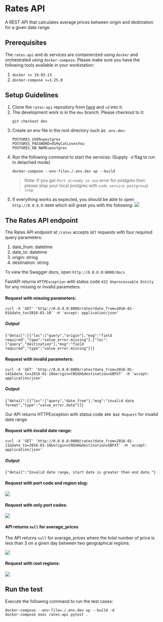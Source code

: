# Rates API
A REST API that calculates average prices between origin and destination for a given date range.


## Prerequisites
The `rates-api` and `db` services are containerized using `docker` and orchestrated using `docker-compose`. Please make sure you have the following tools available in your workstation:

1. `docker >= 19.03.13`
2. `docker-compose >=1.25.0`

## Setup Guidelines
1. Clone the `rates-api` repository from [here](https://github.com/saimoncse19/rates-api) and `cd` into it.
2. The development work is in the `dev` branch. Please checkout to it:
    ```shell
    git checkout dev
    ```
3. Create an env file in the root directory such as `.env.dev`:
    ```text=
    POSTGRES_USER=postgres
    POSTGRES_PASSWORD=01MyCatLovesYou
    POSTGRES_DB_NAME=postgres
    ```
4. Run the following command to start the services: (Supply `-d` flag to run in detached mode)
    ```shell
    docker-compose --env-file=./.env.dev up --build
    ```
    > Note: If you get `Port already in use` error for postgres then please stop your local postgres with `sudo service postgresql stop`
5. If everything works as expected, you should be able to open `http://0.0.0.0:8000` which will greet you with the following:
    ![](https://i.imgur.com/ImLLQ3V.png)





## The Rates API endpoint
The Rates API endpoint at `/rates` accepts `GET` requests with four required query parameters: 
1. date_from: datetime
2. date_to: datetime
3. origin: string
4. destination: string

To view the Swagger docs, open `http://0.0.0.0:8000/docs`

FastAPI returns `HTTPException` with status code `422 Unprocessable Entity` for any missing or invalid parameters.

#### Request with missing parameters:

```shell
curl -X 'GET' 'http://0.0.0.0:8000/rates?date_from=2016-01-01&date_to=2016-01-10' -H 'accept: application/json'
```
##### Output
```shell
{"detail":[{"loc":["query","origin"],"msg":"field required","type":"value_error.missing"},{"loc":["query","destination"],"msg":"field required","type":"value_error.missing"}]}
```

#### Request with invalid parameters:
```shell
curl -X 'GET' 'http://0.0.0.0:8000/rates?date_from=2016-01-141&date_to=2016-01-10&origin=CNSGH&destination=GBFXT' -H 'accept: application/json'
```
##### Output
```shell
{"detail":[{"loc":["query","date_from"],"msg":"invalid date format","type":"value_error.date"}]}
```

Our API returns HTTPException with status code `400 Bad Request` for invalid date range.

#### Request with invalid date range:
```shell
curl -X 'GET' 'http://0.0.0.0:8000/rates?date_from=2016-01-11&date_to=2016-01-10&origin=CNSGH&destination=GBFXT' -H 'accept: application/json'
```
##### Output
```shell
{"detail":"Invalid date range, start date is greater than end date."}
```

#### Request with port code and region slug:
![](https://i.imgur.com/XnbDej4.png)

#### Request with only port codes:
![](https://i.imgur.com/p0jSZDl.png)

#### API returns `null` for average_prices
The API returns `null` for average_prices where the total number of price is less than 3 on a given day between two geographical regions.

![](https://i.imgur.com/PwHzshp.png)


#### Request with root regions:
![](https://i.imgur.com/GPUrreG.png)


## Run the test

Execute the following command to run the test cases:

```shell
docker-compose --env-file=./.env.dev up --build -d
docker-compose exec rates-api pytest .
```